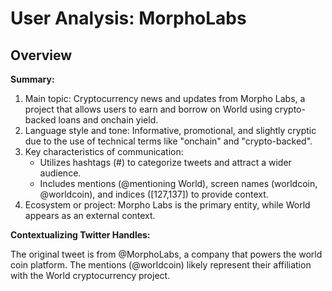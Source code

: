 # User Analysis: MorphoLabs

## Overview

**Summary:**

1. Main topic: Cryptocurrency news and updates from Morpho Labs, a project that allows users to earn and borrow on World using crypto-backed loans and onchain yield.
2. Language style and tone: Informative, promotional, and slightly cryptic due to the use of technical terms like "onchain" and "crypto-backed".
3. Key characteristics of communication:
	* Utilizes hashtags (#) to categorize tweets and attract a wider audience.
	* Includes mentions (@mentioning World), screen names (worldcoin, @worldcoin), and indices ([127,137]) to provide context.
4. Ecosystem or project: Morpho Labs is the primary entity, while World appears as an external context.

**Contextualizing Twitter Handles:**

The original tweet is from @MorphoLabs, a company that powers the world coin platform. The mentions (@worldcoin) likely represent their affiliation with the World cryptocurrency project.